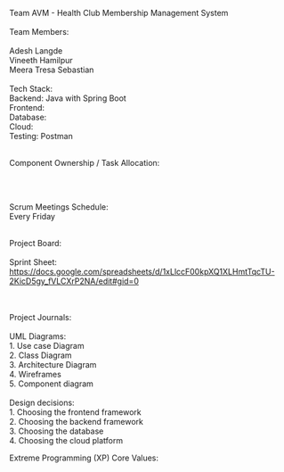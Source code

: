 Team AVM - Health Club Membership Management System
<br />
<br />
Team Members:
<br />
<br />
Adesh Langde
<br />
Vineeth Hamilpur
<br />
Meera Tresa Sebastian
<br />
<br />
Tech Stack:
<br />
Backend: Java with Spring Boot
<br />
Frontend:
<br />
Database:
<br />
Cloud:
<br />
Testing: Postman
<br />
<br />

Component Ownership / Task Allocation:

<br />
<br />

Scrum Meetings Schedule:
<br />
Every Friday
<br />
<br />

Project Board:
<br />
<br />
Sprint Sheet:
<br />
https://docs.google.com/spreadsheets/d/1xLlccF00kpXQ1XLHmtTqcTU-2KicD5gy_fVLCXrP2NA/edit#gid=0

<br />
<br />
Project Journals:
<br />
<br />
UML Diagrams:
<br />
1. Use case Diagram
<br />
2. Class Diagram
<br />
3. Architecture Diagram
<br />
4. Wireframes
<br />
5. Component diagram
<br />
<br />
Design decisions:
<br />
1. Choosing the frontend framework
<br />
2. Choosing the backend framework
<br />
3. Choosing the database
<br />
4. Choosing the cloud platform
<br />

Extreme Programming (XP) Core Values:


